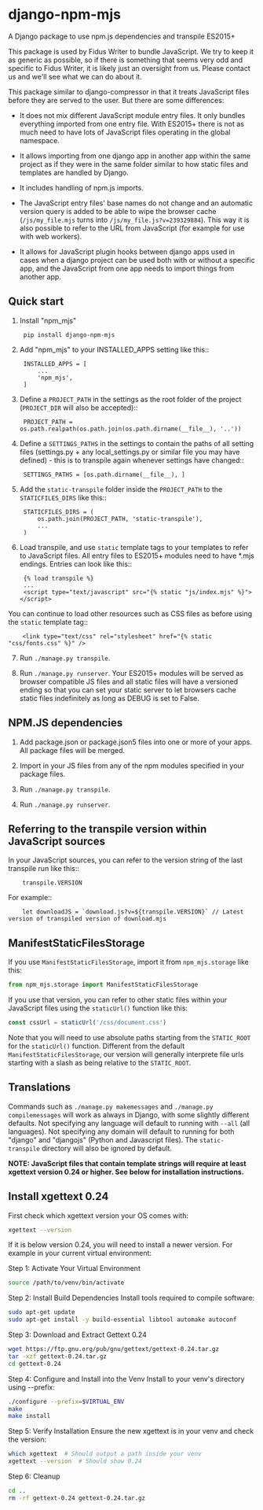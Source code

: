 # django-npm-mjs
A Django package to use npm.js dependencies and transpile ES2015+

This package is used by Fidus Writer to bundle JavaScript. We try to keep it as generic as possible, so if there is something that seems very odd and specific to Fidus Writer, it is likely just an oversight from us. Please contact us and we'll see what we can do about it.

This package similar to django-compressor in that it treats JavaScript files before they are served to the user. But there are some differences:

* It does not mix different JavaScript module entry files. It only bundles everything imported from one entry file. With ES2015+ there is not as much need to have lots of JavaScript files operating in the global namespace.

* It allows importing from one django app in another app within the same project as if they were in the same folder similar to how static files and templates are handled by Django.

* It includes handling of npm.js imports.

* The JavaScript entry files' base names do not change and an automatic version query is added to be able to wipe the browser cache (`/js/my_file.mjs` turns into `/js/my_file.js?v=239329884`). This way it is also possible to refer to the URL from JavaScript (for example for use with web workers).

* It allows for JavaScript plugin hooks between django apps used in cases when a django project can be used both with or without a specific app, and the JavaScript from one app needs to import things from another app.


Quick start
-----------
1. Install "npm_mjs"

        pip install django-npm-mjs

2. Add "npm_mjs" to your INSTALLED_APPS setting like this::

        INSTALLED_APPS = [
            ...
            'npm_mjs',
        ]

3. Define a `PROJECT_PATH` in the settings as the root folder of the project (`PROJECT_DIR` will also be accepted)::

        PROJECT_PATH = os.path.realpath(os.path.join(os.path.dirname(__file__), '..'))

4. Define a `SETTINGS_PATHS` in the settings to contain the paths of all setting files (settings.py + any local_settings.py or similar file you may have defined) - this is to transpile again whenever settings have changed::

        SETTINGS_PATHS = [os.path.dirname(__file__), ]

5. Add the `static-transpile` folder inside the `PROJECT_PATH` to the `STATICFILES_DIRS` like this::

        STATICFILES_DIRS = (
            os.path.join(PROJECT_PATH, 'static-transpile'),
            ...
        )

6. Load transpile, and use `static` template tags to your templates to refer to JavaScript files.
All entry files to ES2015+ modules need to have \*.mjs endings. Entries can look like this::

        {% load transpile %}
        ...
        <script type="text/javascript" src="{% static "js/index.mjs" %}"></script>

You can continue to load other resources such as CSS files as before using the `static` template tag::

        <link type="text/css" rel="stylesheet" href="{% static "css/fonts.css" %}" />

7. Run `./manage.py transpile`.

8. Run `./manage.py runserver`. Your ES2015+ modules will be served as browser compatible JS files and all static files will have a versioned ending so that you can set your static server to let browsers cache static files indefinitely as long as DEBUG is set to False.


NPM.JS dependencies
-------------------

1. Add package.json or package.json5 files into one or more of your apps. All package files will be merged.

2. Import in your JS files from any of the npm modules specified in your package files.

3. Run `./manage.py transpile`.

4. Run `./manage.py runserver`.

Referring to the transpile version within JavaScript sources
------------------------------------------------------------

In your JavaScript sources, you can refer to the version string of the last transpile run like this::

        transpile.VERSION

For example::

        let downloadJS = `download.js?v=${transpile.VERSION}` // Latest version of transpiled version of download.mjs


ManifestStaticFilesStorage
--------------------------
If you use `ManifestStaticFilesStorage`, import it from `npm_mjs.storage` like this:

```py
from npm_mjs.storage import ManifestStaticFilesStorage
```

If you use that version, you can refer to other static files within your JavaScript files using the `staticUrl()` function like this:

```js
const cssUrl = staticUrl('/css/document.css')
```

Note that you will need to use absolute paths starting from the `STATIC_ROOT` for the `staticUrl()` function. Different from the default `ManifestStaticFilesStorage`, our version will generally interprete file urls starting with a slash as being relative to the `STATIC_ROOT`.

Translations
------------

Commands such as `./manage.py makemessages` and `./manage.py compilemessages` will work as always in Django, with some slightly different defaults. Not specifying any language will default to running with `--all` (all languages). Not specifying any domain will default to running for both "django" and "djangojs" (Python and Javascript files). The `static-transpile` directory will also be ignored by default.

**NOTE: JavaScript files that contain template strings will require at least xgettext version 0.24 or higher. See below for installation instructions.**


Install xgettext 0.24
---------------------

First check which xgettext version your OS comes with:

```bash
xgettext --version
```

If it is below version 0.24, you will need to install a newer version. For example in your current virtual environment:

Step 1: Activate Your Virtual Environment
```bash
source /path/to/venv/bin/activate
```

Step 2: Install Build Dependencies
Install tools required to compile software:

```bash
sudo apt-get update
sudo apt-get install -y build-essential libtool automake autoconf
```

Step 3: Download and Extract Gettext 0.24

```bash
wget https://ftp.gnu.org/pub/gnu/gettext/gettext-0.24.tar.gz
tar -xzf gettext-0.24.tar.gz
cd gettext-0.24
```

Step 4: Configure and Install into the Venv
Install to your venv's directory using --prefix:

```bash
./configure --prefix=$VIRTUAL_ENV
make
make install
```

Step 5: Verify Installation
Ensure the new xgettext is in your venv and check the version:

```bash
which xgettext  # Should output a path inside your venv
xgettext --version  # Should show 0.24
```

Step 6: Cleanup

```bash
cd ..
rm -rf gettext-0.24 gettext-0.24.tar.gz
```
